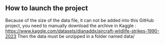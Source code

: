 ## How to launch the project

Because of the size of the data file, it can not be added into this GitHub project, you need to manually download the archive in Kaggle : https://www.kaggle.com/datasets/dianaddx/aircraft-wildlife-strikes-1990-2023
Then the data must be unzipped in a folder named data/
